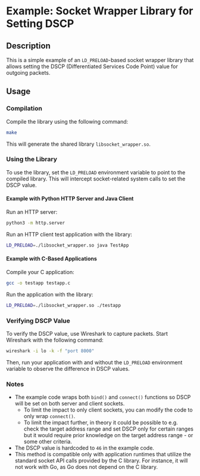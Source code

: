 # Example: Socket Wrapper Library for Setting DSCP

## Description

This is a simple example of an `LD_PRELOAD`-based socket wrapper library that allows setting the DSCP (Differentiated Services Code Point) value for outgoing packets.

## Usage

### Compilation

Compile the library using the following command:

```bash
make
```

This will generate the shared library `libsocket_wrapper.so`.

### Using the Library

To use the library, set the `LD_PRELOAD` environment variable to point to the compiled library. This will intercept socket-related system calls to set the DSCP value.

#### Example with Python HTTP Server and Java Client

Run an HTTP server:

```bash
python3 -m http.server
```

Run an HTTP client test application with the library:

```bash
LD_PRELOAD=./libsocket_wrapper.so java TestApp
```

#### Example with C-Based Applications

Compile your C application:

```bash
gcc -o testapp testapp.c
```

Run the application with the library:

```bash
LD_PRELOAD=./libsocket_wrapper.so ./testapp
```

### Verifying DSCP Value

To verify the DSCP value, use Wireshark to capture packets.
Start Wireshark with the following command:

```bash
wireshark -i lo -k -f "port 8000"
```

Then, run your application with and without the `LD_PRELOAD` environment variable to observe the difference in DSCP values.

### Notes

- The example code wraps both `bind()` and `connect()` functions so DSCP will be set on both server and client sockets.
  - To limit the impact to only client sockets, you can modify the code to only wrap `connect()`.
  - To limit the impact further, in theory it could be possible to e.g. check the target address range and set DSCP only for certain ranges but it would require prior knowledge on the target address range - or some other criteria.
- The DSCP value is hardcoded to `46` in the example code.
- This method is compatible only with application runtimes that utilize the standard socket API calls provided by the C library.
For instance, it will not work with Go, as Go does not depend on the C library.
